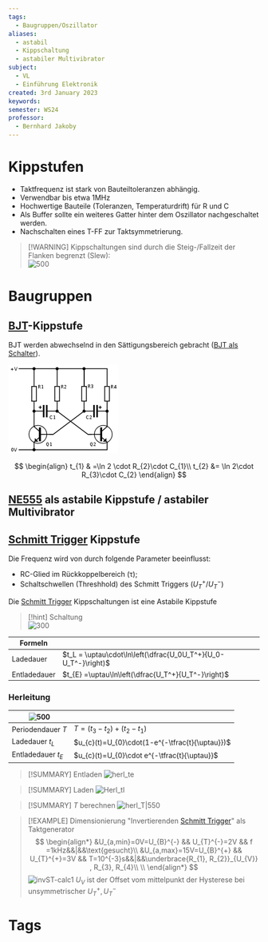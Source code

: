 ```yaml
---
tags:
  - Baugruppen/Oszillator
aliases:
  - astabil
  - Kippschaltung
  - astabiler Multivibrator
subject:
  - VL
  - Einführung Elektronik
created: 3rd January 2023
keywords: 
semester: WS24
professor:
  - Bernhard Jakoby
---
```

 

# Kippstufen

- Taktfrequenz ist stark von Bauteiltoleranzen abhängig.
- Verwendbar bis etwa 1MHz
- Hochwertige Bauteile (Toleranzen, Temperaturdrift) für R und C
- Als Buffer sollte ein weiteres Gatter hinter dem Oszillator nachgeschaltet werden.
- Nachschalten eines T-FF zur Taktsymmetrierung.

> [!WARNING] Kippschaltungen sind durch die Steig-/Fallzeit der Flanken begrenzt (Slew):  
> ![500](../assets/Kippschalter-slew.png)

# Baugruppen

## [BJT](../Halbleiter/Bipolartransistor.md)-Kippstufe

BJT werden abwechselnd in den Sättigungsbereich gebracht ([BJT als Schalter](../Halbleiter/BJT%20als%20Schalter.md)).

![invert_dark](assets/BJT-Kippstufe.png)

$$
\begin{align}
t_{1} & =\ln 2 \cdot R_{2}\cdot C_{1}\\
t_{2} &= \ln 2\cdot R_{3}\cdot C_{2}
\end{align}
$$

## [NE555](NE555.md#NE555%20als%20astabile%20Kippstufe%20/%20astabiler%20Multivibrator)  als astabile Kippstufe / astabiler Multivibrator

## [Schmitt Trigger](../Schmitt%20Trigger.md) Kippstufe

Die Frequenz wird von durch folgende Parameter beeinflusst:
- RC-Glied im Rückkoppelbereich ($\uptau$);
- Schaltschwellen (Threshhold) des Schmitt Triggers ($U_{T}^{+} / U_{T}^{-}$)

Die [Schmitt Trigger](../Schmitt%20Trigger.md) Kippschaltungen ist eine Astabile Kippstufe

> [!hint] Schaltung  
> ![300](../assets/ST-Kippschalter.png)

| Formeln      |     |
| ------------ | --- |
| Ladedauer    | $t_L = \uptau\cdot\ln\left(\dfrac{U_0U_T^+}{U_0-U_T^-}\right)$    |
| Entladedauer | $t_{E} =\uptau\ln\left(\dfrac{U_T^+}{U_T^-}\right)$    |

### Herleitung

| ![500](../assets/ST-Diag.png) | | 
| ----------------------------- | ----------------------------------------------- |
| Periodendauer $T$ | $T=(t_{3}-t_{2})+(t_{2}-t_{1})$ |
| Ladedauer $t_L$ | $u_{c}(t)=U_{0}\cdot(1-e^{-\tfrac{t}{\uptau}})$ |
| Entladedauer $t_E$ | $u_{c}(t)=U_{0}\cdot e^{-\tfrac{t}{\uptau}}$ |

> [!SUMMARY] Entladen
> ![herl_te](../assets/herl_te.png)

> [!SUMMARY] Laden
> ![Herl_tl](../assets/Herl_tl.png)

> [!SUMMARY] $T$ berechnen
> ![herl_T|550](../assets/herl_T.png)

> [!EXAMPLE] Dimensionierung "Invertierenden [Schmitt Trigger](../Schmitt%20Trigger.md)" als Taktgenerator
> $$
> \begin{align*}
> &U_{a,min}=0V=U_{B}^{-} && U_{T}^{-}=2V && f =1kHz&&|&&\text{gesucht}\\
> &U_{a,max}=15V=U_{B}^{+} && U_{T}^{+}=3V && T=10^{-3}s&&|&&\underbrace{R_{1}, R_{2}}_{U_{V}} , R_{3}, R_{4}\\
> \\
> \end{align*}
> $$
> ![invST-calc1](../assets/invST-calc1.png)
> $U_{V}$ ist der Offset vom mittelpunkt der Hysterese bei unsymmetrischer $U_{T}^{+}, U_{T}^{-}$

# Tags